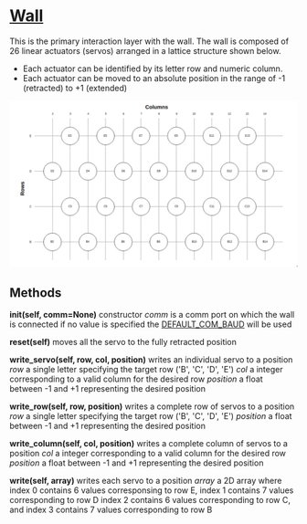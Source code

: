 # [Wall]('lib/wall.py')
This is the primary interaction layer with the wall. The wall is composed of 26 linear actuators (servos) arranged in a
lattice structure shown below.
- Each actuator can be identified by its letter row and numeric column.
- Each actuator can be moved to an absolute position in the range of -1 (retracted) to +1 (extended)

![Wall Layout](./wall_layout.png)

## Methods
 **__init__(self, comm=None)**
  constructor
  *comm* is a comm port on which the wall is connected if no value is specified the [DEFAULT_COM_BAUD]('../lib/constants.py') will be used

**reset(self)**
  moves all the servo to the fully retracted position

**write_servo(self, row, col, position)**
  writes an individual servo to a position
  *row* a single letter specifying the target row ('B', 'C', 'D', 'E')
  *col* a integer corresponding to a valid column for the desired row
  *position* a float between -1 and +1 representing the desired position

**write_row(self, row, position)**
  writes a complete row of servos to a position
  *row* a single letter specifying the target row ('B', 'C', 'D', 'E')
  *position* a float between -1 and +1 representing the desired position

**write_column(self, col, position)**
  writes a complete column of servos to a position
  *col* a integer corresponding to a valid column for the desired row
  *position* a float between -1 and +1 representing the desired position

**write(self, array)**
  writes each servo to a position
  *array* a 2D array where index 0 contains 6 values corresponsing to row E, index 1 contains 7 values corresponding to row D
  index 2 contains 6 values corresponding to row C, and index 3 contains 7 values corresponding to row B
